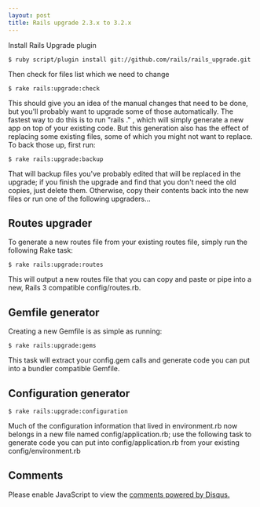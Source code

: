 ```yaml
---
layout: post
title: Rails upgrade 2.3.x to 3.2.x
---
```


Install Rails Upgrade plugin 

<div class="highlight"><pre><code class="bash"><span class="nv">$ </span>ruby script/plugin install git://github.com/rails/rails_upgrade.git
</code></pre>
</div>

Then check for files list which we need to change

<div class="highlight"><pre><code class="bash"><span class="nv">$ </span>rake rails:upgrade:check
</code></pre>
</div>

This should give you an idea of the manual changes that need to be done, but you'll probably want to upgrade some of those automatically.  The fastest way to do this is to run "rails ." , which will simply generate a new app on top of your existing code.  But this generation also has the effect of replacing some existing files, some of which you might not want to replace.  To back those up, first run:
 
<div class="highlight"><pre><code class="bash"><span class="nv">$ </span>rake rails:upgrade:backup
</code></pre>
</div>
    
That will backup files you've probably edited that will be replaced in the upgrade; if you finish the upgrade and find that you don't need the old copies, just delete them.  Otherwise, copy their contents back into the new files or run one of the following upgraders...
 
<h2>Routes upgrader</h2>
 
To generate a new routes file from your existing routes file, simply run the following Rake task:
 
<div class="highlight"><pre><code class="bash"><span class="nv">$ </span>rake rails:upgrade:routes
</code></pre>
</div>
    
This will output a new routes file that you can copy and paste or pipe into a new, Rails 3 compatible config/routes.rb.
 
<h2>Gemfile generator</h2> 
 
Creating a new Gemfile is as simple as running:
 
<div class="highlight"><pre><code class="bash"><span class="nv">$ </span>rake rails:upgrade:gems
</code></pre>
</div>
    
This task will extract your config.gem calls and generate code you can put into a bundler compatible Gemfile.
 
<h2>Configuration generator</h2>

<div class="highlight"><pre><code class="bash"><span class="nv">$ </span>rake rails:upgrade:configuration</code></pre>
</div>
 
Much of the configuration information that lived in environment.rb now belongs in a new file named config/application.rb; use the following task to generate code you can put into config/application.rb from your existing config/environment.rb

<h2 class="gray">Comments</h2>

<div>
<div id="disqus_thread" aria-live="polite"><noscript>Please enable JavaScript to view the <a href="http://disqus.com/?ref_noscript">comments powered by Disqus.</a></noscript>
</div>
</div>

<script type="text/javascript">
	var disqus_shortname = 'sukendhar';
	// var disqus_developer = 1;
	var disqus_identifier = 'http://sukendhar.github.io/Rails-Upgrade-2.3.x-to-3.2.x/';
	var disqus_url = 'http://sukendhar.github.io/Rails-Upgrade-2.3.x-to-3.2.x/';
	var disqus_script = 'embed.js';
	(function () {
	var dsq = document.createElement('script'); dsq.type = 'text/javascript'; dsq.async = true;
	dsq.src = 'http://' + disqus_shortname + '.disqus.com/' + disqus_script;
	(document.getElementsByTagName('head')[0] || document.getElementsByTagName('body')[0]).appendChild(dsq);
	}());
</script>